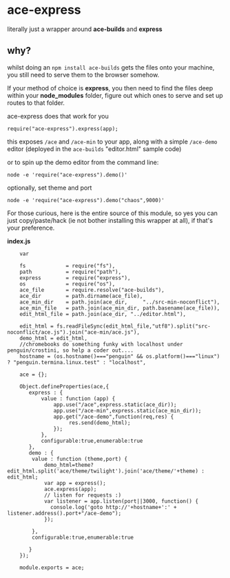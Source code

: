 # ace-express

literally just a wrapper around **ace-builds** and **express**

why?
---

whilst doing an `npm install ace-builds` gets the files onto your machine, you still need to serve them to the browser somehow.

If your method of choice is **express**, you then need to find the files deep within your **node_modules** folder, figure out which ones to serve and set up routes to that folder.

ace-express does that work for you

    require("ace-express").express(app);

this exposes `/ace` and `/ace-min` to your app, along with a simple `/ace-demo` editor (deployed in the `ace-builds` "editor.html" sample code)



or to spin up the demo editor from the command line:

    node -e 'require("ace-express").demo()'

optionally, set theme and port

    node -e 'require("ace-express").demo("chaos",9000)'

For those curious, here is the entire source of this module, so yes you can just copy/paste/hack (ie not bother installing this wrapper at all), if that's your preference.

**index.js**

        var

        fs             = require("fs"),
        path           = require("path"),
        express        = require("express"),
        os             = require("os"),
        ace_file       = require.resolve("ace-builds"),
        ace_dir        = path.dirname(ace_file),
        ace_min_dir    = path.join(ace_dir,     "../src-min-noconflict"),
        ace_min_file   = path.join(ace_min_dir, path.basename(ace_file)),
        edit_html_file = path.join(ace_dir, "../editor.html"),

        edit_html = fs.readFileSync(edit_html_file,"utf8").split("src-noconflict/ace.js").join("ace-min/ace.js"),
        demo_html = edit_html,
        //chromebooks do something funky with localhost under penguin/crostini, so help a coder out....
        hostname = (os.hostname()==="penguin" && os.platform()==="linux") ? "penguin.termina.linux.test" : "localhost",

        ace = {};

        Object.defineProperties(ace,{
           express : {
               value : function (app) {
                   app.use("/ace",express.static(ace_dir));
                   app.use("/ace-min",express.static(ace_min_dir));
                   app.get("/ace-demo",function(req,res) {
                        res.send(demo_html);
                   });
               },
               configurable:true,enumerable:true
           },
           demo : {
            value : function (theme,port) {
                demo_html=theme? edit_html.split('ace/theme/twilight').join('ace/theme/'+theme) : edit_html;
                var app = express();
                ace.express(app);
                // listen for requests :)
                var listener = app.listen(port||3000, function() {
                  console.log('goto http://'+hostname+':' + listener.address().port+"/ace-demo");
                });

            },
            configurable:true,enumerable:true

           }
        });

        module.exports = ace;
